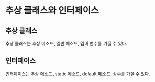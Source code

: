 # 추상 클래스와 인터페이스

## **추상 클래스**

추상 클래스는 추상 메소드, 일반 메소드, 멤버 변수를 가질 수 있다.

## **인터페이스**

인터페이스는 추상 메소드, static 메소드, default 메소드, 상수를 가질 수 있다.
